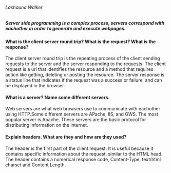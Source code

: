 ###### Lashauna Walker

##### Server side programming is a complex process, servers correspond with eachother in order to generate and execute webpages.

#### What is the client server round trip? What is the request? What is the response?
The client server round trip is the repeating process of the client sending requests to the server and the server responding to the requests. The client request is a url that identifies the resource and a method that requires action like getting, deleting or posting the resource. The server response is a status line that indicates if the request was a success or failure, and can be displayed in the browser. 

#### What is a server? Name some different servers.
Web servers are what web browsers use to communicate with eachother using HTTP.Some different servers are APache, IIS, and GWS. The most popular server is Apache. These servers are the basic protocol for distributing information on the internet. 

#### Explain headers. What are they and how are they used?
The header is the first part of the client request. It is useful because it contains specific information about the request, similar to the HTML head. The header contains a numerical response code, Content-Type, text/html charset and Content Length.

